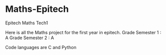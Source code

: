 # Maths-Epitech
Epitech Maths Tech1

Here is all the Maths project for the first year in epitech.
Grade Semester 1 : A
Grade Semester 2 : A

Code languages are C and Python
